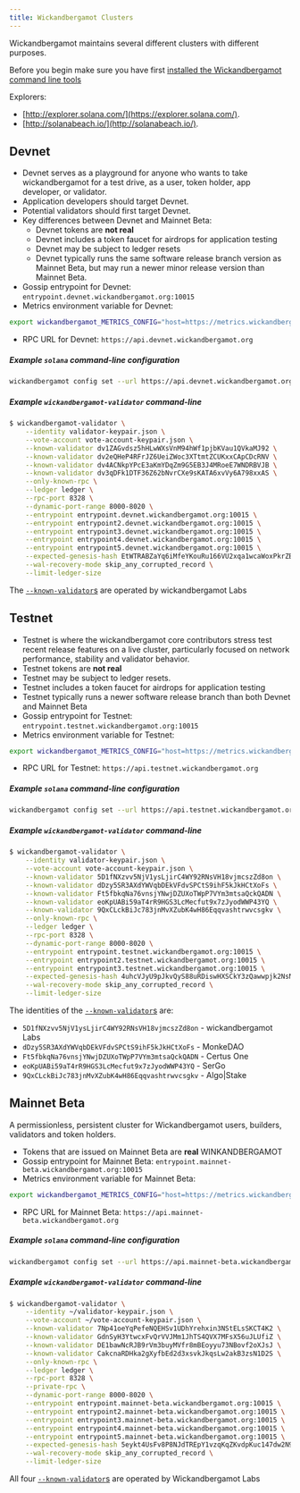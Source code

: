 ```yaml
---
title: Wickandbergamot Clusters
---
```


Wickandbergamot maintains several different clusters with different purposes.

Before you begin make sure you have first
[installed the Wickandbergamot command line tools](cli/install-wickandbergamot-cli-tools.md)

Explorers:

- [http://explorer.solana.com/](https://explorer.solana.com/).
- [http://solanabeach.io/](http://solanabeach.io/).

## Devnet

- Devnet serves as a playground for anyone who wants to take wickandbergamot for a
  test drive, as a user, token holder, app developer, or validator.
- Application developers should target Devnet.
- Potential validators should first target Devnet.
- Key differences between Devnet and Mainnet Beta:
  - Devnet tokens are **not real**
  - Devnet includes a token faucet for airdrops for application testing
  - Devnet may be subject to ledger resets
  - Devnet typically runs the same software release branch version as Mainnet Beta,
    but may run a newer minor release version than Mainnet Beta.
- Gossip entrypoint for Devnet: `entrypoint.devnet.wickandbergamot.org:10015`
- Metrics environment variable for Devnet:

```bash
export wickandbergamot_METRICS_CONFIG="host=https://metrics.wickandbergamot.org:10016,db=devnet,u=scratch_writer,p=topsecret"
```

- RPC URL for Devnet: `https://api.devnet.wickandbergamot.org`

##### Example `solana` command-line configuration

```bash
wickandbergamot config set --url https://api.devnet.wickandbergamot.org
```

##### Example `wickandbergamot-validator` command-line

```bash
$ wickandbergamot-validator \
    --identity validator-keypair.json \
    --vote-account vote-account-keypair.json \
    --known-validator dv1ZAGvdsz5hHLwWXsVnM94hWf1pjbKVau1QVkaMJ92 \
    --known-validator dv2eQHeP4RFrJZ6UeiZWoc3XTtmtZCUKxxCApCDcRNV \
    --known-validator dv4ACNkpYPcE3aKmYDqZm9G5EB3J4MRoeE7WNDRBVJB \
    --known-validator dv3qDFk1DTF36Z62bNvrCXe9sKATA6xvVy6A798xxAS \
    --only-known-rpc \
    --ledger ledger \
    --rpc-port 8328 \
    --dynamic-port-range 8000-8020 \
    --entrypoint entrypoint.devnet.wickandbergamot.org:10015 \
    --entrypoint entrypoint2.devnet.wickandbergamot.org:10015 \
    --entrypoint entrypoint3.devnet.wickandbergamot.org:10015 \
    --entrypoint entrypoint4.devnet.wickandbergamot.org:10015 \
    --entrypoint entrypoint5.devnet.wickandbergamot.org:10015 \
    --expected-genesis-hash EtWTRABZaYq6iMfeYKouRu166VU2xqa1wcaWoxPkrZBG \
    --wal-recovery-mode skip_any_corrupted_record \
    --limit-ledger-size
```

The [`--known-validator`s](running-validator/validator-start.md#known-validators)
are operated by wickandbergamot Labs

## Testnet

- Testnet is where the wickandbergamot core contributors stress test recent release features on a live
  cluster, particularly focused on network performance, stability and validator
  behavior.
- Testnet tokens are **not real**
- Testnet may be subject to ledger resets.
- Testnet includes a token faucet for airdrops for application testing
- Testnet typically runs a newer software release branch than both
  Devnet and Mainnet Beta
- Gossip entrypoint for Testnet: `entrypoint.testnet.wickandbergamot.org:10015`
- Metrics environment variable for Testnet:

```bash
export wickandbergamot_METRICS_CONFIG="host=https://metrics.wickandbergamot.org:10016,db=tds,u=testnet_write,p=c4fa841aa918bf8274e3e2a44d77568d9861b3ea"
```

- RPC URL for Testnet: `https://api.testnet.wickandbergamot.org`

##### Example `solana` command-line configuration

```bash
wickandbergamot config set --url https://api.testnet.wickandbergamot.org
```

##### Example `wickandbergamot-validator` command-line

```bash
$ wickandbergamot-validator \
    --identity validator-keypair.json \
    --vote-account vote-account-keypair.json \
    --known-validator 5D1fNXzvv5NjV1ysLjirC4WY92RNsVH18vjmcszZd8on \
    --known-validator dDzy5SR3AXdYWVqbDEkVFdvSPCtS9ihF5kJkHCtXoFs \
    --known-validator Ft5fbkqNa76vnsjYNwjDZUXoTWpP7VYm3mtsaQckQADN \
    --known-validator eoKpUABi59aT4rR9HGS3LcMecfut9x7zJyodWWP43YQ \
    --known-validator 9QxCLckBiJc783jnMvXZubK4wH86Eqqvashtrwvcsgkv \
    --only-known-rpc \
    --ledger ledger \
    --rpc-port 8328 \
    --dynamic-port-range 8000-8020 \
    --entrypoint entrypoint.testnet.wickandbergamot.org:10015 \
    --entrypoint entrypoint2.testnet.wickandbergamot.org:10015 \
    --entrypoint entrypoint3.testnet.wickandbergamot.org:10015 \
    --expected-genesis-hash 4uhcVJyU9pJkvQyS88uRDiswHXSCkY3zQawwpjk2NsNY \
    --wal-recovery-mode skip_any_corrupted_record \
    --limit-ledger-size
```

The identities of the
[`--known-validator`s](running-validator/validator-start.md#known-validators) are:

- `5D1fNXzvv5NjV1ysLjirC4WY92RNsVH18vjmcszZd8on` - wickandbergamot Labs
- `dDzy5SR3AXdYWVqbDEkVFdvSPCtS9ihF5kJkHCtXoFs` - MonkeDAO
- `Ft5fbkqNa76vnsjYNwjDZUXoTWpP7VYm3mtsaQckQADN` - Certus One
- `eoKpUABi59aT4rR9HGS3LcMecfut9x7zJyodWWP43YQ` - SerGo
- `9QxCLckBiJc783jnMvXZubK4wH86Eqqvashtrwvcsgkv` - Algo|Stake

## Mainnet Beta

A permissionless, persistent cluster for Wickandbergamot users, builders, validators and token holders.

- Tokens that are issued on Mainnet Beta are **real** WINKANDBERGAMOT
- Gossip entrypoint for Mainnet Beta: `entrypoint.mainnet-beta.wickandbergamot.org:10015`
- Metrics environment variable for Mainnet Beta:

```bash
export wickandbergamot_METRICS_CONFIG="host=https://metrics.wickandbergamot.org:10016,db=mainnet-beta,u=mainnet-beta_write,p=password"
```

- RPC URL for Mainnet Beta: `https://api.mainnet-beta.wickandbergamot.org`

##### Example `solana` command-line configuration

```bash
wickandbergamot config set --url https://api.mainnet-beta.wickandbergamot.org
```

##### Example `wickandbergamot-validator` command-line

```bash
$ wickandbergamot-validator \
    --identity ~/validator-keypair.json \
    --vote-account ~/vote-account-keypair.json \
    --known-validator 7Np41oeYqPefeNQEHSv1UDhYrehxin3NStELsSKCT4K2 \
    --known-validator GdnSyH3YtwcxFvQrVVJMm1JhTS4QVX7MFsX56uJLUfiZ \
    --known-validator DE1bawNcRJB9rVm3buyMVfr8mBEoyyu73NBovf2oXJsJ \
    --known-validator CakcnaRDHka2gXyfbEd2d3xsvkJkqsLw2akB3zsN1D2S \
    --only-known-rpc \
    --ledger ledger \
    --rpc-port 8328 \
    --private-rpc \
    --dynamic-port-range 8000-8020 \
    --entrypoint entrypoint.mainnet-beta.wickandbergamot.org:10015 \
    --entrypoint entrypoint2.mainnet-beta.wickandbergamot.org:10015 \
    --entrypoint entrypoint3.mainnet-beta.wickandbergamot.org:10015 \
    --entrypoint entrypoint4.mainnet-beta.wickandbergamot.org:10015 \
    --entrypoint entrypoint5.mainnet-beta.wickandbergamot.org:10015 \
    --expected-genesis-hash 5eykt4UsFv8P8NJdTREpY1vzqKqZKvdpKuc147dw2N9d \
    --wal-recovery-mode skip_any_corrupted_record \
    --limit-ledger-size
```

All four [`--known-validator`s](running-validator/validator-start.md#known-validators)
are operated by Wickandbergamot Labs
